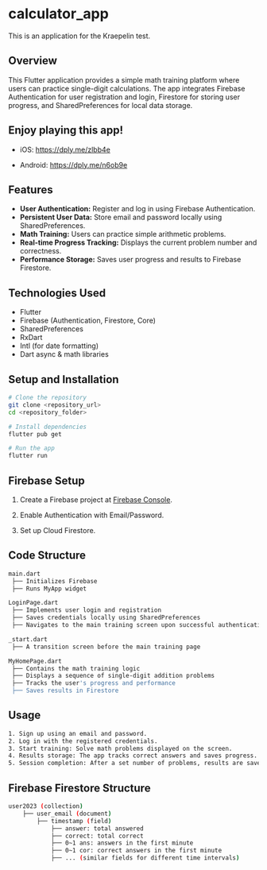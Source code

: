 # calculator_app

This is an application for the Kraepelin test.

## Overview
This Flutter application provides a simple math training platform where users can practice single-digit calculations. The app integrates Firebase Authentication for user registration and login, Firestore for storing user progress, and SharedPreferences for local data storage.

## Enjoy playing this app!

- iOS: 
https://dply.me/zlbb4e

- Android: 
https://dply.me/n6ob9e

## Features
- **User Authentication:** Register and log in using Firebase Authentication.
- **Persistent User Data:** Store email and password locally using SharedPreferences.
- **Math Training:** Users can practice simple arithmetic problems.
- **Real-time Progress Tracking:** Displays the current problem number and correctness.
- **Performance Storage:** Saves user progress and results to Firebase Firestore.

## Technologies Used
- Flutter
- Firebase (Authentication, Firestore, Core)
- SharedPreferences
- RxDart
- Intl (for date formatting)
- Dart async & math libraries

## Setup and Installation
```sh
# Clone the repository
git clone <repository_url>
cd <repository_folder>

# Install dependencies
flutter pub get

# Run the app
flutter run
```

## Firebase Setup

1. Create a Firebase project at [Firebase Console](https://console.firebase.google.com/u).

2. Enable Authentication with Email/Password.

3. Set up Cloud Firestore.

## Code Structure
```sh
main.dart
 ├── Initializes Firebase
 ├── Runs MyApp widget

LoginPage.dart
 ├── Implements user login and registration
 ├── Saves credentials locally using SharedPreferences
 ├── Navigates to the main training screen upon successful authentication

_start.dart
 ├── A transition screen before the main training page

MyHomePage.dart
 ├── Contains the math training logic
 ├── Displays a sequence of single-digit addition problems
 ├── Tracks the user's progress and performance
 ├── Saves results in Firestore
```
## Usage
```sh
1. Sign up using an email and password.
2. Log in with the registered credentials.
3. Start training: Solve math problems displayed on the screen.
4. Results storage: The app tracks correct answers and saves progress.
5. Session completion: After a set number of problems, results are saved in Firestore.
```

## Firebase Firestore Structure
```sh
user2023 (collection)
    ├── user_email (document)
        ├── timestamp (field)
            ├── answer: total answered
            ├── correct: total correct
            ├── 0~1 ans: answers in the first minute
            ├── 0~1 cor: correct answers in the first minute
            ├── ... (similar fields for different time intervals)
```
